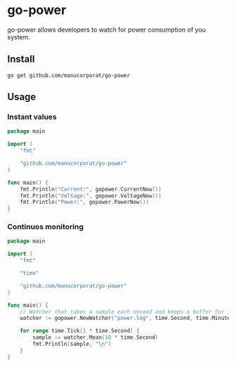 # go-power
go-power allows developers to watch for power consumption of you system.

## Install

```
go get github.com/manucorporat/go-power
```

## Usage

### Instant values

```go
package main

import (
	"fmt"

	"github.com/manucorporat/go-power"
)

func main() {
	fmt.Println("Current:", gopower.CurrentNow())
	fmt.Println("Voltage:", gopower.VoltageNow())
	fmt.Println("Power:", gopower.PowerNow())
}
```

### Continuos monitoring

```go
package main

import (
	"fmt"

	"time"

	"github.com/manucorporat/go-power"
)

func main() {
	// Watcher that takes a sample each second and keeps a buffer for 1 minute.
	watcher := gopower.NewWatcher("power.log", time.Second, time.Minute)

	for range time.Tick(1 * time.Second) {
		sample := watcher.Mean(10 * time.Second)
		fmt.Println(sample, "\n")
	}
}

```

